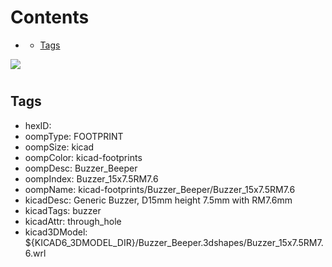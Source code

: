 



Contents
========

* [](#)
	* [Tags](#tags)
  
![][im]
# 

## Tags

- hexID: 
- oompType: FOOTPRINT
- oompSize: kicad
- oompColor: kicad-footprints
- oompDesc: Buzzer_Beeper
- oompIndex: Buzzer_15x7.5RM7.6
- oompName: kicad-footprints/Buzzer_Beeper/Buzzer_15x7.5RM7.6
- kicadDesc: Generic Buzzer, D15mm height 7.5mm with RM7.6mm
- kicadTags: buzzer
- kicadAttr: through_hole
- kicad3DModel: ${KICAD6_3DMODEL_DIR}/Buzzer_Beeper.3dshapes/Buzzer_15x7.5RM7.6.wrl



[im]: image.png

